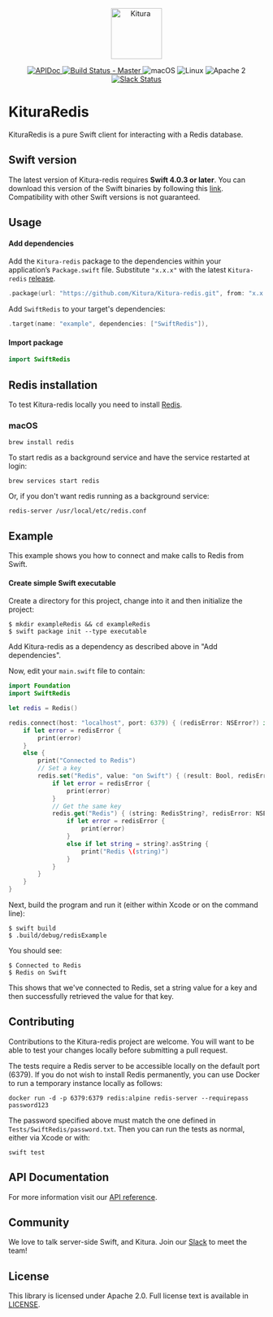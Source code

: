 <p align="center">
    <a href="http://kitura.dev/">
        <img src="https://raw.githubusercontent.com/Kitura/Kitura/master/Sources/Kitura/resources/kitura-bird.svg?sanitize=true" height="100" alt="Kitura">
    </a>
</p>


<p align="center">
    <a href="https://kitura.github.io/Kitura-redis/index.html">
    <img src="https://img.shields.io/badge/apidoc-KituraRedis-1FBCE4.svg?style=flat" alt="APIDoc">
    </a>
    <a href="https://travis-ci.org/IBM-Swift/Kitura-redis">
    <img src="https://travis-ci.org/IBM-Swift/Kitura-redis.svg?branch=master" alt="Build Status - Master">
    </a>
    <img src="https://img.shields.io/badge/os-macOS-green.svg?style=flat" alt="macOS">
    <img src="https://img.shields.io/badge/os-linux-green.svg?style=flat" alt="Linux">
    <img src="https://img.shields.io/badge/license-Apache2-blue.svg?style=flat" alt="Apache 2">
    <a href="http://swift-at-ibm-slack.mybluemix.net/">
    <img src="http://swift-at-ibm-slack.mybluemix.net/badge.svg" alt="Slack Status">
    </a>
</p>

# KituraRedis

KituraRedis is a pure Swift client for interacting with a Redis database.

## Swift version
The latest version of Kitura-redis requires **Swift 4.0.3 or later**. You can download this version of the Swift binaries by following this [link](https://swift.org/download/). Compatibility with other Swift versions is not guaranteed.

## Usage

#### Add dependencies

Add the `Kitura-redis` package to the dependencies within your application’s `Package.swift` file. Substitute `"x.x.x"` with the latest `Kitura-redis` [release](https://github.com/Kitura/Kitura-redis/releases).

```swift
.package(url: "https://github.com/Kitura/Kitura-redis.git", from: "x.x.x")
```

Add `SwiftRedis` to your target's dependencies:

```swift
.target(name: "example", dependencies: ["SwiftRedis"]),
```

#### Import package

  ```swift
  import SwiftRedis
  ```

## Redis installation

To test Kitura-redis locally you need to install [Redis](https://redis.io).

### macOS
```
brew install redis
```

To start redis as a background service and have the service restarted at login:
```
brew services start redis
```

Or, if you don't want redis running as a background service:
```
redis-server /usr/local/etc/redis.conf
```

## Example

This example shows you how to connect and make calls to Redis from Swift.

#### Create simple Swift executable

Create a directory for this project, change into it and then initialize the project:
```
$ mkdir exampleRedis && cd exampleRedis
$ swift package init --type executable
```

Add Kitura-redis as a dependency as described above in "Add dependencies".

Now, edit your `main.swift` file to contain:

```swift
import Foundation
import SwiftRedis

let redis = Redis()

redis.connect(host: "localhost", port: 6379) { (redisError: NSError?) in
    if let error = redisError {
        print(error)
    }
    else {
        print("Connected to Redis")
        // Set a key
        redis.set("Redis", value: "on Swift") { (result: Bool, redisError: NSError?) in
            if let error = redisError {
                print(error)
            }
            // Get the same key
            redis.get("Redis") { (string: RedisString?, redisError: NSError?) in
                if let error = redisError {
                    print(error)
                }
                else if let string = string?.asString {
                    print("Redis \(string)")
                }
            }
        }
    }
}
```

Next, build the program and run it (either within Xcode or on the command line):
```
$ swift build
$ .build/debug/redisExample
```

You should see:
```
$ Connected to Redis
$ Redis on Swift
```
This shows that we've connected to Redis, set a string value for a key and then successfully retrieved the value for that key.

## Contributing

Contributions to the Kitura-redis project are welcome.  You will want to be able to test your changes locally before submitting a pull request.

The tests require a Redis server to be accessible locally on the default port (6379).  If you do not wish to install Redis permanently, you can use Docker to run a temporary instance locally as follows:
```
docker run -d -p 6379:6379 redis:alpine redis-server --requirepass password123
```
The password specified above must match the one defined in `Tests/SwiftRedis/password.txt`.  Then you can run the tests as normal, either via Xcode or with:
```
swift test
```

## API Documentation
For more information visit our [API reference](https://kitura.github.io/Kitura-redis/index.html).

## Community

We love to talk server-side Swift, and Kitura. Join our [Slack](http://swift-at-ibm-slack.mybluemix.net/) to meet the team!

## License
This library is licensed under Apache 2.0. Full license text is available in [LICENSE](https://github.com/Kitura/Kitura-redis/blob/master/LICENSE.txt).
